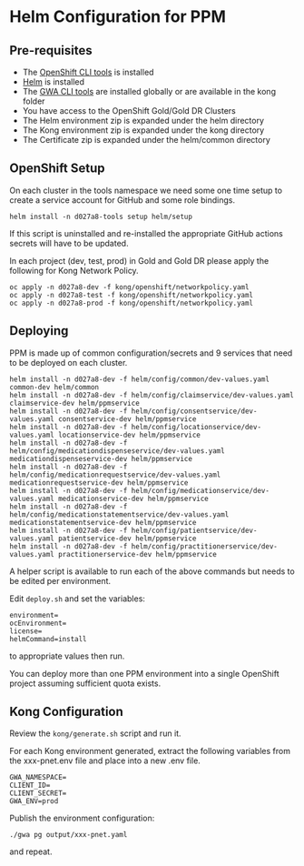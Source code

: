 # Helm Configuration for PPM

## Pre-requisites

* The [OpenShift CLI tools](https://console.apps.gold.devops.gov.bc.ca/command-line-tools) is installed
* [Helm](https://helm.sh/docs/intro/install/) is installed
* The [GWA CLI tools](https://github.com/bcgov/gwa-cli) are installed globally or are available in the kong folder
* You have access to the OpenShift Gold/Gold DR Clusters
* The Helm environment zip is expanded under the helm directory
* The Kong environment zip is expanded under the kong directory
* The Certificate zip is expanded under the helm/common directory

## OpenShift Setup

On each cluster in the tools namespace we need some one time setup to create a service account for GitHub and some role bindings.

```console
helm install -n d027a8-tools setup helm/setup
```

If this script is uninstalled and re-installed the appropriate GitHub actions secrets will have to be updated.

In each project (dev, test, prod) in Gold and Gold DR please apply the following for Kong Network Policy.

```console
oc apply -n d027a8-dev -f kong/openshift/networkpolicy.yaml
oc apply -n d027a8-test -f kong/openshift/networkpolicy.yaml
oc apply -n d027a8-prod -f kong/openshift/networkpolicy.yaml
```

## Deploying

PPM is made up of common configuration/secrets and 9 services that need to be deployed on each cluster.

```console
helm install -n d027a8-dev -f helm/config/common/dev-values.yaml common-dev helm/common
helm install -n d027a8-dev -f helm/config/claimservice/dev-values.yaml claimservice-dev helm/ppmservice
helm install -n d027a8-dev -f helm/config/consentservice/dev-values.yaml consentservice-dev helm/ppmservice
helm install -n d027a8-dev -f helm/config/locationservice/dev-values.yaml locationservice-dev helm/ppmservice
helm install -n d027a8-dev -f helm/config/medicationdispenseservice/dev-values.yaml medicationdispenseservice-dev helm/ppmservice
helm install -n d027a8-dev -f helm/config/medicationrequestservice/dev-values.yaml medicationrequestservice-dev helm/ppmservice
helm install -n d027a8-dev -f helm/config/medicationservice/dev-values.yaml medicationservice-dev helm/ppmservice
helm install -n d027a8-dev -f helm/config/medicationstatementservice/dev-values.yaml medicationstatementservice-dev helm/ppmservice
helm install -n d027a8-dev -f helm/config/patientservice/dev-values.yaml patientservice-dev helm/ppmservice
helm install -n d027a8-dev -f helm/config/practitionerservice/dev-values.yaml practitionerservice-dev helm/ppmservice
```

A helper script is available to run each of the above commands but needs to be edited per environment.

Edit `deploy.sh` and set the variables:

```console
environment=
ocEnvironment=
license=
helmCommand=install
```

to appropriate values then run.

You can deploy more than one PPM environment into a single OpenShift project assuming sufficient quota exists.

## Kong Configuration

Review the `kong/generate.sh` script and run it.

For each Kong environment generated, extract the following variables from the xxx-pnet.env file and place into a new .env file.

```console
GWA_NAMESPACE=
CLIENT_ID=
CLIENT_SECRET=
GWA_ENV=prod
```

Publish the environment configuration:

```console
./gwa pg output/xxx-pnet.yaml
```

and repeat.
